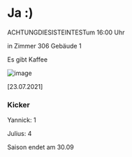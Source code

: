 
# Ja :)

ACHTUNGDIESISTEINTESTum 16:00 Uhr

in Zimmer 306 Gebäude 1

Es gibt Kaffee

![image](https://user-images.githubusercontent.com/73311547/125851712-3934142d-7930-4613-8163-7ba796f7bffd.png)

[23.07.2021]


### Kicker

Yannick: 1

Julius:  4

Saison endet am 30.09
